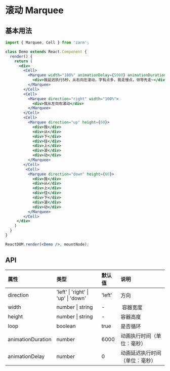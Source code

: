# 滚动 Marquee



## 基本用法
```jsx
import { Marquee, Cell } from 'zarm';

class Demo extends React.Component {
  render() {
    return (
      <div>
        <Cell>
          <Marquee width="100%" animationDelay={5000} animationDuration={20000}>
            <div>我延迟执行5秒，从右向左滚动，字有点多，我走慢点，领导先走~</div>
          </Marquee>
        </Cell>
        <Cell>
          <Marquee direction="right" width="100%">
            <div>我从左向右滚动</div>
          </Marquee>
        </Cell>
        <Cell>
          <Marquee direction="up" height={60}>
            <div>我</div>
            <div>从</div>
            <div>下</div>
            <div>往</div>
            <div>上</div>
            <div>滚</div>
            <div>动</div>
          </Marquee>
        </Cell>
         <Cell>
          <Marquee direction="down" height={60}>
            <div>我</div>
            <div>从</div>
            <div>上</div>
            <div>往</div>
            <div>下</div>
            <div>滚</div>
            <div>动</div>
          </Marquee>
        </Cell>
     </div>   
    )
  }
}

ReactDOM.render(<Demo />, mountNode);
```


## API

| 属性 | 类型 | 默认值 | 说明 |
| :--- | :--- | :--- | :--- |
| direction | 'left' \| 'right' \| 'up' \| 'down' |'left' | 方向 |
| width | number \| string | - |  容器宽度 |
| height | number \| string | - | 容器高度 |
| loop | boolean | true |是否循环 |
| animationDuration | number | 6000 | 动画执行时间（单位：毫秒） |
| animationDelay | number | 0 | 动画延迟执行时间（单位：毫秒） |

